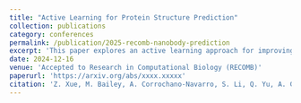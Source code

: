 ```yaml
---
title: "Active Learning for Protein Structure Prediction"
collection: publications
category: conferences
permalink: /publication/2025-recomb-nanobody-prediction
excerpt: 'This paper explores an active learning approach for improving VHH structure prediction using an ensemble of machine learning models.'
date: 2024-12-16
venue: 'Accepted to Research in Computational Biology (RECOMB)'
paperurl: 'https://arxiv.org/abs/xxxx.xxxxx'
citation: 'Z. Xue, M. Bailey, A. Corrochano-Navarro, S. Li, Q. Yu, A. Gupta, Z. Bar-Joseph, and S. Jager. (2025). &quot;Active Learning for Protein Structure Prediction.&quot; Accepted at <i>Research in Computational Biology (RECOMB)</i>.'
---
```


